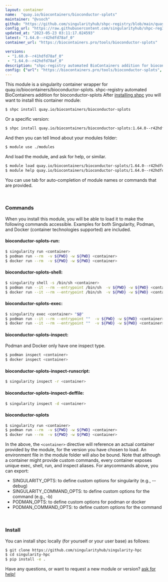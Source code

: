 ```yaml
---
layout: container
name:  "quay.io/biocontainers/bioconductor-splots"
maintainer: "@vsoch"
github: "https://github.com/singularityhub/shpc-registry/blob/main/quay.io/biocontainers/bioconductor-splots/container.yaml"
config_url: "https://raw.githubusercontent.com/singularityhub/shpc-registry/main/quay.io/biocontainers/bioconductor-splots/container.yaml"
updated_at: "2023-05-23 03:11:17.024593"
latest: "1.64.0--r42hdfd78af_0"
container_url: "https://biocontainers.pro/tools/bioconductor-splots"

versions:
 - "1.60.0--r41hdfd78af_0"
 - "1.64.0--r42hdfd78af_0"
description: "shpc-registry automated BioContainers addition for bioconductor-splots"
config: {"url": "https://biocontainers.pro/tools/bioconductor-splots", "maintainer": "@vsoch", "description": "shpc-registry automated BioContainers addition for bioconductor-splots", "latest": {"1.64.0--r42hdfd78af_0": "sha256:be3b3d3512e80da781cc498afe8c66127046424713c8319ef73234af37236e2b"}, "tags": {"1.60.0--r41hdfd78af_0": "sha256:569a33cf9201ef27bc6f6853ab70b862f9d61eca635f8917d59f670abfea382d", "1.64.0--r42hdfd78af_0": "sha256:be3b3d3512e80da781cc498afe8c66127046424713c8319ef73234af37236e2b"}, "docker": "quay.io/biocontainers/bioconductor-splots"}
---
```


This module is a singularity container wrapper for quay.io/biocontainers/bioconductor-splots.
shpc-registry automated BioContainers addition for bioconductor-splots
After [installing shpc](#install) you will want to install this container module:


```bash
$ shpc install quay.io/biocontainers/bioconductor-splots
```

Or a specific version:

```bash
$ shpc install quay.io/biocontainers/bioconductor-splots:1.64.0--r42hdfd78af_0
```

And then you can tell lmod about your modules folder:

```bash
$ module use ./modules
```

And load the module, and ask for help, or similar.

```bash
$ module load quay.io/biocontainers/bioconductor-splots/1.64.0--r42hdfd78af_0
$ module help quay.io/biocontainers/bioconductor-splots/1.64.0--r42hdfd78af_0
```

You can use tab for auto-completion of module names or commands that are provided.

<br>

### Commands

When you install this module, you will be able to load it to make the following commands accessible.
Examples for both Singularity, Podman, and Docker (container technologies supported) are included.

#### bioconductor-splots-run:

```bash
$ singularity run <container>
$ podman run --rm  -v ${PWD} -w ${PWD} <container>
$ docker run --rm  -v ${PWD} -w ${PWD} <container>
```

#### bioconductor-splots-shell:

```bash
$ singularity shell -s /bin/sh <container>
$ podman run --it --rm --entrypoint /bin/sh  -v ${PWD} -w ${PWD} <container>
$ docker run --it --rm --entrypoint /bin/sh  -v ${PWD} -w ${PWD} <container>
```

#### bioconductor-splots-exec:

```bash
$ singularity exec <container> "$@"
$ podman run --it --rm --entrypoint ""  -v ${PWD} -w ${PWD} <container> "$@"
$ docker run --it --rm --entrypoint ""  -v ${PWD} -w ${PWD} <container> "$@"
```

#### bioconductor-splots-inspect:

Podman and Docker only have one inspect type.

```bash
$ podman inspect <container>
$ docker inspect <container>
```

#### bioconductor-splots-inspect-runscript:

```bash
$ singularity inspect -r <container>
```

#### bioconductor-splots-inspect-deffile:

```bash
$ singularity inspect -d <container>
```



#### bioconductor-splots

```bash
$ singularity run <container>
$ podman run --rm  -v ${PWD} -w ${PWD} <container>
$ docker run --rm  -v ${PWD} -w ${PWD} <container>
```


In the above, the `<container>` directive will reference an actual container provided
by the module, for the version you have chosen to load. An environment file in the
module folder will also be bound. Note that although a container
might provide custom commands, every container exposes unique exec, shell, run, and
inspect aliases. For anycommands above, you can export:

 - SINGULARITY_OPTS: to define custom options for singularity (e.g., --debug)
 - SINGULARITY_COMMAND_OPTS: to define custom options for the command (e.g., -b)
 - PODMAN_OPTS: to define custom options for podman or docker
 - PODMAN_COMMAND_OPTS: to define custom options for the command

<br>

### Install

You can install shpc locally (for yourself or your user base) as follows:

```bash
$ git clone https://github.com/singularityhub/singularity-hpc
$ cd singularity-hpc
$ pip install -e .
```

Have any questions, or want to request a new module or version? [ask for help!](https://github.com/singularityhub/singularity-hpc/issues)